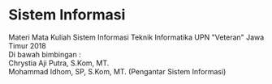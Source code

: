 # Sistem Informasi
Materi Mata Kuliah Sistem Informasi Teknik Informatika UPN "Veteran" Jawa Timur 2018<br>
Di bawah bimbingan :<br>
Chrystia Aji Putra, S.Kom, MT.<br>
Mohammad Idhom, SP, S.Kom, MT. (Pengantar Sistem Informasi)
